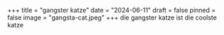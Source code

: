 +++
title = "gangster katze"
date = "2024-06-11"
draft = false
pinned = false
image = "gangsta-cat.jpeg"
+++
die gangster katze ist die coolste katze